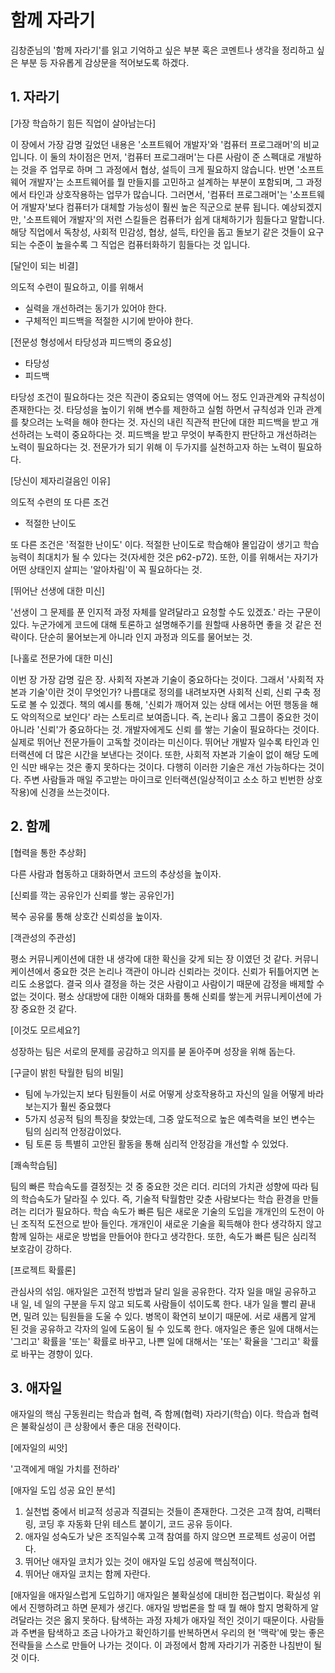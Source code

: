 # 함께 자라기

김창준님의 '함께 자라기'를 읽고 기억하고 싶은 부분 혹은 코멘트나 생각을 정리하고 싶은 부분 등
자유롭게 감상문을 적어보도록 하겠다.

## 1. 자라기
[가장 학습하기 힘든 직업이 살아남는다]

이 장에서 가장 감명 깊었던 내용은 '소프트웨어 개발자'와 '컴퓨터 프로그래머'의 비교 입니다. 이 둘의 차이점은 먼저, '컴퓨터 프로그래머'는 다른 사람이 준 스펙대로 개발하는 것을 주 업무로 하며 그 과정에서 협상, 설득이 크게 필요하지 않습니다. 반면 '소프트웨어 개발자'는 소프트웨어를 뭘 만들지를 고민하고 설계하는 부분이
포함되며, 그 과정에서 타인과 상호작용하는 업무가 많습니다.
 그러면서, '컴퓨터 프로그래머'는 '소프트웨어 개발자'보다 컴퓨터가 대체할 가능성이 훨씬 높은 직군으로 분류 됩니다. 예상되겠지만, '소프트웨어 개발자'의 저런
스킬들은 컴퓨터가 쉽게 대체하기가 힘들다고 말합니다. 해당 직업에서 독창성, 사회적 민감성, 협상, 설득, 타인을 돕고 돌보기 같은 것들이 요구되는 수준이 높을수록
그 직업은 컴퓨터화하기 힘들다는 것 입니다.


[달인이 되는 비결]

의도적 수련이 필요하고, 이를 위해서
 - 실력을 개선하려는 동기가 있어야 한다.
 - 구체적인 피드백을 적절한 시기에 받아야 한다.
 
[전문성 형성에서 타당성과 피드백의 중요성]
 - 타당성
 - 피드백
 
 타당성 조건이 필요하다는 것은 직관이 중요되는 영역에 어느 정도 인과관계와 규칙성이 존재한다는 것. 타당성을 높이기 위해 변수를 제한하고 실험 하면서 규칙성과
인과 관계를 찾으려는 노력을 해야 한다는 것.
 자신의 내린 직관적 판단에 대한 피드백을 받고 개선하려는 노력이 중요하다는 것. 피드백을 받고 무엇이 부족한지 판단하고 개선하려는 노력이 필요하다는 것. 전문가가
되기 위해 이 두가지를 실천하고자 하는 노력이 필요하다.


[당신이 제자리걸음인 이유]

의도적 수련의 또 다른 조건
 - 적절한 난이도

또 다른 조건은 '적절한 난이도' 이다. 적절한 난이도로 학습해야 몰입감이 생기고 학습능력이 최대치가 될 수 있다는 것(자세한 것은 p62-p72). 또한, 이를 위해서는
자기가 어떤 상태인지 살피는 '알아차림'이 꼭 필요하다는 것.


[뛰어난 선생에 대한 미신]

'선생이 그 문제를 푼 인지적 과정 자체를 알려달라고 요청할 수도 있겠죠.' 라는 구문이 있다. 누군가에게 코드에 대해 토론하고 설명해주기를 원할때 사용하면
좋을 것 같은 전략이다. 단순히 물어보는게 아니라 인지 과정과 의도를 물어보는 것.


[나홀로 전문가에 대한 미신]

이번 장 가장 감명 깊은 장. 사회적 자본과 기술이 중요하다는 것이다.
그래서 '사회적 자본과 기술'이란 것이 무엇인가? 나름대로 정의를 내려보자면 사회적 신뢰, 신뢰 구축 정도로 볼 수 있겠다. 책의 예시를 통해, '신뢰가 깨어져 있는
상태 에서는 어떤 행동을 해도 악의적으로 보인다' 라는 스토리르 보여줍니다. 즉, 논리나 옳고 그름이 중요한 것이 아니라 '신뢰'가 중요하다는 것. 개발자에게도 신뢰
를 쌓는 기술이 필요하다는 것이다.
 실제로 뛰어난 전문가들이 고독할 것이라는 미신이다. 뛰어난 개발자 일수록 타인과 인터랙션에 더 많은 시간을 보낸다는 것이다. 또한, 사회적 자본과 기술이 없이
해당 도메인 식만 배우는 것은 좋지 못하다는 것이다. 다행히 이러한 기술은 개선 가능하다는 것이다. 주변 사람들과 매일 주고받는 마이크로 인터랙션(일상적이고 소소
하고 빈번한 상호작용)에 신경을 쓰는것이다. 
 
## 2. 함께
[협력을 통한 추상화]

다른 사람과 협동하고 대화하면서 코드의 추상성을 높이자.

[신뢰를 깍는 공유인가 신뢰를 쌓는 공유인가]

복수 공유룰 통해 상호간 신뢰성을 높이자.

[객관성의 주관성]

평소 커뮤니케이션에 대한 내 생각에 대한 확신을 갖게 되는 장 이였던 것 같다. 커뮤니케이션에서 중요한 것은 논리나 객관이 아니라 신뢰라는 것이다. 신뢰가 뒤틀어지면
논리도 소용없다. 결국 의사 결정을 하는 것은 사람이고 사람이기 때문에 감정을 배제할 수 없는 것이다. 평소 상대방에 대한 이해와 대화를 통해 신뢰를 쌓는게
커뮤니케이션에 가장 중요한 것 같다.

[이것도 모르세요?]

성장하는 팀은 서로의 문제를 공감하고 의지를 붇 돋아주며 성장을 위해 돕는다.

[구글이 밝힌 탁월한 팀의 비밀]

 - 팀에 누가있는지 보다 팀원들이 서로 어떻게 상호작용하고 자신의 일을 어떻게 바라보는지가 훨씬 중요했다
 - 5가지 성공적 팀의 특징을 찾았는데, 그중 앞도적으로 높은 예측력을 보인 변수는 팀의 심리적 안정감이었다.
 - 팀 토론 등 특별히 고안된 활동을 통해 심리적 안정감을 개선할 수 있었다.
 
[쾌속학습팀]

 팀의 빠른 학습속도를 결정짓는 것 중 중요한 것은 리더. 리더의 가치관 성향에 따라 팀의 학습속도가 달라질 수 있다. 즉, 기술적 탁월함만 갖춘 사람보다는 학습 환경을 만들
 려는 리더가 필요하다. 
  학습 속도가 빠른 팀은 새로운 기술의 도입을 개개인의 도전이 아닌 조직적 도전으로 받아 들인다. 개개인이 새로운 기술을 획득해야 한다 생각하지 않고 함께 일하는 새로운
 방법을 만들어야 한다고 생각한다. 또한, 속도가 빠른 팀은 심리적 보호감이 강하다.
 
[프로젝트 확률론]
 
 관심사의 섞임. 애자일은 고전적 방법과 달리 일을 공유한다. 각자 일을 매일 공유하고 내 일, 네 일의 구분을 두지 않고 되도록 사람들이 섞이도록 한다. 내가 일을 빨리 
끝내면, 밀려 있는 팀원들을 도울 수 있다. 병목이 확연히 보이기 때문에. 서로 새롭게 알게 된 것을 공유하고 각자의 일에 도움이 될 수 있도록 한다.
 애자일은 좋은 일에 대해서는 '그리고' 확률을 '또는' 확률로 바꾸고, 나쁜 일에 대해서는 '또는' 확율을 '그리고' 확률로 바꾸는 경향이 있다.
 
## 3. 애자일
 애자일의 핵심 구동원리는 학습과 협력, 즉 함께(협력) 자라기(학습) 이다. 학습과 협력은 불확실성이 큰 상황에서 좋은 대응 전략이다.
 
 [에자일의 씨앗]
 
'고객에게 매일 가치를 전하라'
 
 [애자일 도입 성공 요인 분석]
 1. 실천법 중에서 비교적 성공과 직결되는 것들이 존재한다. 그것은 고객 참여, 리팩터링, 코딩 후 자동화 단위 테스트 붙이기, 코드 공유 등이다.
 2. 애자일 성숙도가 낮은 조직일수록 고객 참여를 하지 않으면 프로젝트 성공이 어렵다.
 3. 뛰어난 애자일 코치가 있는 것이 애자일 도입 성공에 핵심적이다.
 4. 뛰어난 애자일 코치는 함께 자란다.
 
 [애자일을 애자일스럽게 도입하기]
  애자일은 불확실성에 대비한 접근법이다. 확실성 위에서 진행하려고 하면 문제가 생긴다. 애자일 방법론을 할 때 뭘 해야 할지 명확하게 알려달라는 것은 옳지 못하다.
  탐색하는 과정 자체가 애자일 적인 것이기 때문이다. 사람들과 주변을 탐색하고 조금 나아가고 확인하기를 반복하면서 우리의 현 '맥락'에 맞는 좋은 전략들을 스스로
  만들어 나가는 것이다. 이 과정에서 함께 자라기가 귀중한 나침반이 될 것 이다.
  
 
 
 
 
